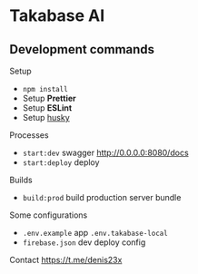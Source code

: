 # Takabase AI

## Development commands

Setup

- `npm install`
- Setup **Prettier**
- Setup **ESLint**
- Setup [husky](https://github.com/typicode/husky)

Processes

- `start:dev` swagger http://0.0.0.0:8080/docs
- `start:deploy` deploy

Builds

- `build:prod` build production server bundle

Some configurations

- `.env.example` app `.env.takabase-local`
- `firebase.json` dev deploy config

Contact https://t.me/denis23x
